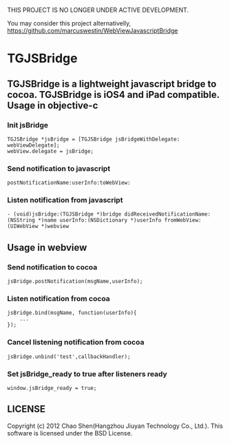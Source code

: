 THIS PROJECT IS NO LONGER UNDER ACTIVE DEVELOPMENT.

You may consider this project alternativelly, https://github.com/marcuswestin/WebViewJavascriptBridge


TGJSBridge
=============

TGJSBridge is a lightweight javascript bridge to cocoa. 
TGJSBridge is iOS4 and iPad compatible.
Usage in objective-c
----------------------
### Init jsBridge

    TGJSBridge *jsBridge = [TGJSBridge jsBridgeWithDelegate: webViewDelegate];
    webView.delegate = jsBridge;


### Send notification to javascript
`postNotificationName:userInfo:toWebView:`

### Listen notification from javascript

    - (void)jsBridge:(TGJSBridge *)bridge didReceivedNotificationName:(NSString *)name userInfo:(NSDictionary *)userInfo fromWebView:(UIWebView *)webview

Usage in webview
----------------------
### Send notification to cocoa

    jsBridge.postNotification(msgName,userInfo);

### Listen notification from cocoa

    jsBridge.bind(msgName, function(userInfo){
        ...
    });

### Cancel listening notification from cocoa

    jsBridge.unbind('test',callbackHandler);

### Set jsBridge_ready to true after listeners ready

    window.jsBridge_ready = true;

LICENSE
----------------------
Copyright (c) 2012 Chao Shen(Hangzhou Jiuyan Technology Co., Ltd.). This software is licensed under the BSD License.




